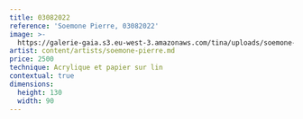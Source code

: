 ```yaml
---
title: 03082022
reference: 'Soemone Pierre, 03082022'
image: >-
  https://galerie-gaia.s3.eu-west-3.amazonaws.com/tina/uploads/soemone-pierre/pierresoemone_03082022.jpg
artist: content/artists/soemone-pierre.md
price: 2500
technique: Acrylique et papier sur lin
contextual: true
dimensions:
  height: 130
  width: 90
---
```


